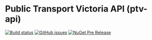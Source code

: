 # Public Transport Victoria API (ptv-api)
[![Build status](https://ci.appveyor.com/api/projects/status/vi3f6pab8y2dhxma?svg=true)](https://ci.appveyor.com/project/coman3/ptv-api) [![GitHub issues](https://img.shields.io/github/issues/coman3/ptv-api.svg)](https://github.com/coman3/ptv-api/issues) [![NuGet Pre Release](https://img.shields.io/nuget/vpre/ptv-api.svg)](nuget.org/packages/ptv-api/)


